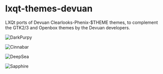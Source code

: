 # lxqt-themes-devuan
LXQt ports of Devuan Clearlooks-Phenix-$THEME themes, to complement
the GTK2/3 and Openbox themes by the Devuan developers.

![DarkPurpy](https://github.com/user-attachments/assets/ce23f83c-10d7-4df6-88be-55b3f9b19947)

![Cinnabar](https://github.com/user-attachments/assets/ecd04b4e-5465-40b4-ad52-8b626aeed53b)

![DeepSea](https://github.com/user-attachments/assets/6daf27a0-4c72-4ec9-9fdf-fc1d195b947c)

![Sapphire](https://github.com/user-attachments/assets/8d9da5b5-25c6-4996-9eff-26ec8df576f0)
